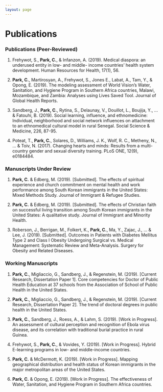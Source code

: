 ```yaml
---
layout: page
---
```


# Publications

### Publications (Peer-Reviewed)
1. Frehywot, S., __Park, C.__, & Infanzon, A. (2019). Medical diaspora: an underused entity in low- and middle- income countries’ health system development. Human Resources for Health, 17(1), 56.

2. __Park, C.__, Martirosyan, A., Frehywot, S., Jones E., Labat, A., Tam, Y., & Opong, E. (2019). The modeling assessment of World Vision’s Water, Sanitation, and Hygiene Program in Southern Africa countries, Malawi, Mozambique, and Zambia: Analyses using Lives Saved Tool. Journal of Global Health Reports.

3. Sandberg, J., __Park, C.__, Rytina, S., Delaunay, V., Douillot, L., Boujija, Y., ... & Fatouhi, B. (2019). Social learning, influence, and ethnomedicine: Individual, neighborhood and social network influences on attachment to an ethnomedical cultural model in rural Senegal. Social Science & Medicine, 226, 87-95.

4. Poteat, T., __Park, C.__, Solares, D., Williams, J. K., Wolf, R. C., Metheny, N., ... & Toiv, N. (2017). Changing hearts and minds: Results from a multi-country gender and sexual diversity training. PLoS ONE, 12(9), e0184484.


### Manuscripts Under Review
1. __Park, C.__ & Edberg, M. (2019). [Submitted]. The effects of spiritual experience and church commitment on mental health and work performance among South Korean immigrants in the United States: Mixed Methods Study. Journal of Immigrant & Refugee Studies.

2. __Park, C.__ & Edberg, M. (2019). [Submitted]. The effects of Christian faith on successful living transition among South Korean immigrants in the United States: A qualitative study. Journal of Immigrant and Minority Health.

3. Roberson, J., Berrigan, M., Folkert, K., __Park, C.__, Ma, Y., Zajac, J., … & Lee, J. (2019). [Submitted]. Outcomes in Patients with Diabetes Mellitus Type 2 and Class I Obesity Undergoing Surgical vs. Medical Management: Systematic Review and Meta-Analysis. Surgery for Obesity and Related Diseases.

### Working Manuscripts
1. __Park, C.__, Migliaccio, G., Sandberg, J., & Regenstein, M. (2019). [Current Research, Dissertation Paper 1]. Core competencies for Doctor of Public Health Education at 37 schools from the Association of School of Public Health in the United States.

2. __Park, C.__, Migliaccio, G., Sandberg, J., & Regenstein, M. (2019). [Current Research, Dissertation Paper 2]. The trend of doctoral degrees in public health in the United States.

3. __Park, C.__, Sandberg, J., Roess, A., & Lahm, S. (2019). [Work in Progress]. An assessment of cultural perception and recognition of Ebola virus disease, and its correlation with traditional burial practice in rural Guinea.

4. Frehywot, S., __Park, C.__, & Vovides, Y. (2019). [Work in Progress]. Hybrid E-learning programs in low- and middle-income countries.

5. __Park, C.__ & McDermott, K. (2019). [Work in Progress]. Mapping geographical distribution and health status of Korean immigrants in the major metropolitan areas of the United States.

6. __Park, C.__ & Opong, E. (2019). [Work in Progress]. The effectiveness of Water, Sanitation, and Hygiene Program in Southern Africa countries.
